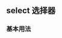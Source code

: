 ## select 选择器
<script setup lang="ts">
import Demo1 from "./01_basic_usage.vue";
</script>

### 基本用法
<Demo1/>